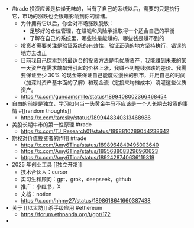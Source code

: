 - #trade 投资应该是枯燥无味的，当有了自己的系统以后，需要的只是执行它，市场的涨跌也会很难影响到你的情绪。
	- 为什拥有它以后，你会对市场涨跌脱敏：
		- 足够好的仓位管理，在赚钱和风险承担取得一个适合自己的平衡
		- 了解在自己的系统里，哪些钱是能赚的，哪些钱是赚不到的
	- 投资者需要关注是验证系统的有效性，验证正确的地方坚持执行，错误的地方去改正
	- 目前我自己探索到的最适合的投资方法是屯优质资产，我能赚到未来的某一天资产在需求端飙升引起的价格上涨，我赚不到短线涨跌的差价。我需要保证至少 30% 的现金来保证自己能度过漫长的熊市，并用自己的时间（加深对资产基本面的了解）和现金流（定投来均摊成本）浇灌这些优质资产。
	- https://x.com/gundamsmile/status/1899408002366468454
- 自由的前提是独立，学习如何当一头黄金牛马不应该是一个人长期去投资的事情 #[[random thoughts]]
	- https://x.com/taresky/status/1899448340313468986
- 美股长期牛市的第一性原理 #trade
	- https://x.com/TJ_Research01/status/1898810289044238642
- 期权对价值投资者的作用 #trade
	- https://x.com/Amy6Tina/status/1898964849495003640
	- https://x.com/Amy6Tina/status/1895688083296960623
	- https://x.com/Amy6Tina/status/1892428740636119319
- 2025 年创业工具 [[独立开发]]
	- 技术合伙人：cursor
	- 实习生和顾问：gpt，grok，deepseek，github
	- 推广：小红书，X
	- 文档：notion
	- https://x.com/hhmy27/status/1898618641660387438
- 关于 [[以太坊]] 杀手级应用 #ethereum
	- https://forum.ethpanda.org/t/gpt/172
-